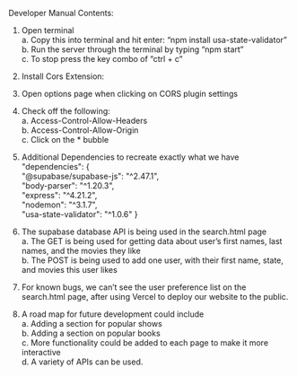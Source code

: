 Developer Manual Contents:

1. Open terminal \
    a. Copy this into terminal and hit enter: “npm install usa-state-validator” \
    b. Run the server through the terminal by typing “npm start” \
    c. To stop press the key combo of “ctrl + c” 

2. Install Cors Extension: 
3. Open options page when clicking on CORS plugin settings
4. Check off the following: \
    a. Access-Control-Allow-Headers \
    b. Access-Control-Allow-Origin \
	c. Click on the * bubble 

5. Additional Dependencies to recreate exactly what we have \
    "dependencies": { \
    "@supabase/supabase-js": "^2.47.1", \
    "body-parser": "^1.20.3", \
    "express": "^4.21.2", \
    "nodemon": "^3.1.7", \
    "usa-state-validator": "^1.0.6" 
}

6. The supabase database API is being used in the search.html page \
    a. The GET is being used for getting data about user’s first names, last names, and the movies they like \
    b. The POST is being used to add one user, with their first name, state, and movies this user likes

7. For known bugs, we can’t see the user preference list on the search.html page, after using Vercel to deploy our website to the public. 

8. A road map for future development could include \
    a. Adding a section for popular shows \
    b. Adding a section on popular books \
    c. More functionality could be added to each page to make it more interactive \
    d. A variety of APIs can be used.

